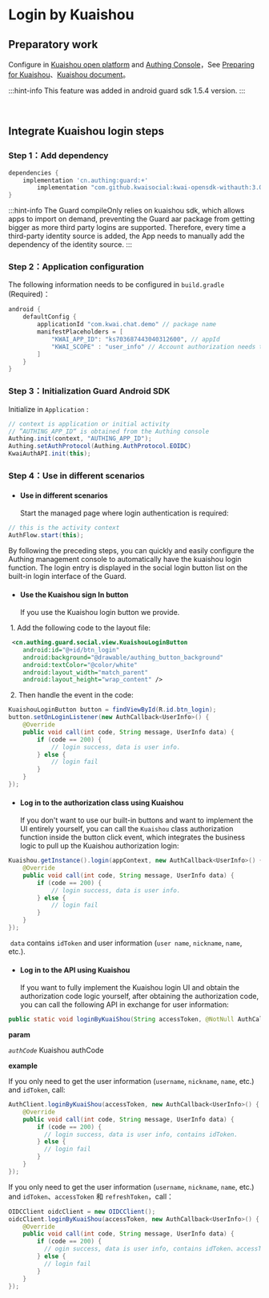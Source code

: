 # Login by Kuaishou

<LastUpdated/>

## Preparatory work

Configure in [Kuaishou open platform](https://open.kuaishou.com/platform) and [Authing Console](https://authing.cn/)，See [Preparing for Kuaishou](../../../guides/connections/social/kuaishou-mobile/README.md)、[Kuaishou document](https://open.kuaishou.com/platform/openApi?menu=11)。

:::hint-info
This feature was added in android guard sdk 1.5.4 version.
:::

<br>

## Integrate Kuaishou login steps

### Step 1：Add dependency

```groovy
dependencies {
    implementation 'cn.authing:guard:+'
		implementation "com.github.kwaisocial:kwai-opensdk-withauth:3.0.4"
}
```

:::hint-info
The Guard compileOnly relies on kuaishou sdk, which allows apps to import on demand, preventing the Guard aar package from getting bigger as more third party logins are supported. Therefore, every time a third-party identity source is added, the App needs to manually add the dependency of the identity source.
:::

### Step 2：Application configuration

The following information needs to be configured in `build.gradle`  (Required)：

```groovy
android {
    defaultConfig {
        applicationId "com.kwai.chat.demo" // package name
        manifestPlaceholders = [
            "KWAI_APP_ID": "ks703687443040312600", // appId
            "KWAI_SCOPE" : "user_info" // Account authorization needs to apply for scope permissions. Multiple scopes can be divided by ",", which means what capabilities do users need to authorize
        ]
    }
}
```

### Step 3：Initialization Guard Android SDK

Initialize in `Application` :

```java
// context is application or initial activity
// ”AUTHING_APP_ID“ is obtained from the Authing console
Authing.init(context, "AUTHING_APP_ID");
Authing.setAuthProtocol(Authing.AuthProtocol.EOIDC)
KwaiAuthAPI.init(this);
```

### Step 4：Use in different scenarios

- #### Use in different scenarios

  Start the managed page where login authentication is required:

```java
// this is the activity context
AuthFlow.start(this);
```

By following the preceding steps, you can quickly and easily configure the Authing management console to automatically have the kuaishou login function. The login entry is displayed in the social login button list on the built-in login interface of the Guard.

- #### Use the Kuaishou sign In button

  If you use the Kuaishou login button we provide.

​		1. Add the following code to the layout file:

```xml
 <cn.authing.guard.social.view.KuaishouLoginButton
    android:id="@+id/btn_login"
    android:background="@drawable/authing_button_background"
    android:textColor="@color/white"
    android:layout_width="match_parent"
    android:layout_height="wrap_content" />
```

​		2. Then handle the event in the code:

```java
KuaishouLoginButton button = findViewById(R.id.btn_login);
button.setOnLoginListener(new AuthCallback<UserInfo>() {
    @Override
    public void call(int code, String message, UserInfo data) {
      	if (code == 200) {
        	// login success, data is user info.
       	} else {
        	// login fail
      	}
    }
});
```

- #### Log in to the authorization class using Kuaishou

  If you don't want to use our built-in buttons and want to implement the UI entirely yourself, you can call the `Kuaishou` class authorization function inside the button click event, which integrates the business logic to pull up the Kuaishou authorization login:

```java
Kuaishou.getInstance().login(appContext, new AuthCallback<UserInfo>() {
    @Override
    public void call(int code, String message, UserInfo data) {
        if (code == 200) {
        	// login success, data is user info.
       	} else {
        	// login fail
      	}
    }
});
```

​	`data` contains `idToken` and user information (`user name`, `nickname`, `name`, etc.).

- #### Log in to the API using Kuaishou

  If you want to fully implement the Kuaishou login UI and obtain the authorization code logic yourself, after obtaining the authorization code, you can call the following API in exchange for user information:

```java
public static void loginByKuaiShou(String accessToken, @NotNull AuthCallback<UserInfo> callback)
```

**param**

*`authCode`* Kuaishou authCode

**example**

If you only need to get the user information (`username`, `nickname`, `name`, etc.) and `idToken`, call:

```java
AuthClient.loginByKuaiShou(accessToken, new AuthCallback<UserInfo>() {
    @Override
    public void call(int code, String message, UserInfo data) {
        if (code == 200) {
          // login success, data is user info, contains idToken.
        } else {
          // login fail
        }
    }
});
```

If you only need to get the user information (`username`, `nickname`, `name`, etc.) and `idToken`、`accessToken` 和 `refreshToken`，call：

```java
OIDCClient oidcClient = new OIDCClient();
oidcClient.loginByKuaiShou(accessToken, new AuthCallback<UserInfo>() {
    @Override
    public void call(int code, String message, UserInfo data) {
        if (code == 200) {
          // ogin success, data is user info, contains idToken、accessToken and refreshToken.
        } else {
          // login fail
        }
    }
});
```


